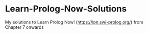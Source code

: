 # Learn-Prolog-Now-Solutions
My solutions to Learn Prolog Now! (https://lpn.swi-prolog.org/) from Chapter 7 onwards
